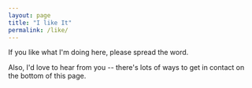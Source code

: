 ```yaml
---
layout: page
title: "I like It"
permalink: /like/
---
```

If you like what I'm doing here, please spread the word.

Also, I'd love to hear from you -- there's lots of ways to get in contact on the bottom of this page.